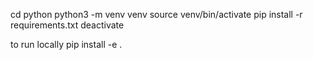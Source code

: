 cd python
python3 -m venv venv
source venv/bin/activate
pip install -r requirements.txt
deactivate

to run locally
pip install -e .

